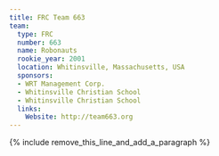 ```yaml
---
title: FRC Team 663
team:
  type: FRC
  number: 663
  name: Robonauts
  rookie_year: 2001
  location: Whitinsville, Massachusetts, USA
  sponsors:
  - WRT Management Corp.
  - Whitinsville Christian School
  - Whitinsville Christian School
  links:
    Website: http://team663.org
---
```


{% include remove_this_line_and_add_a_paragraph %}